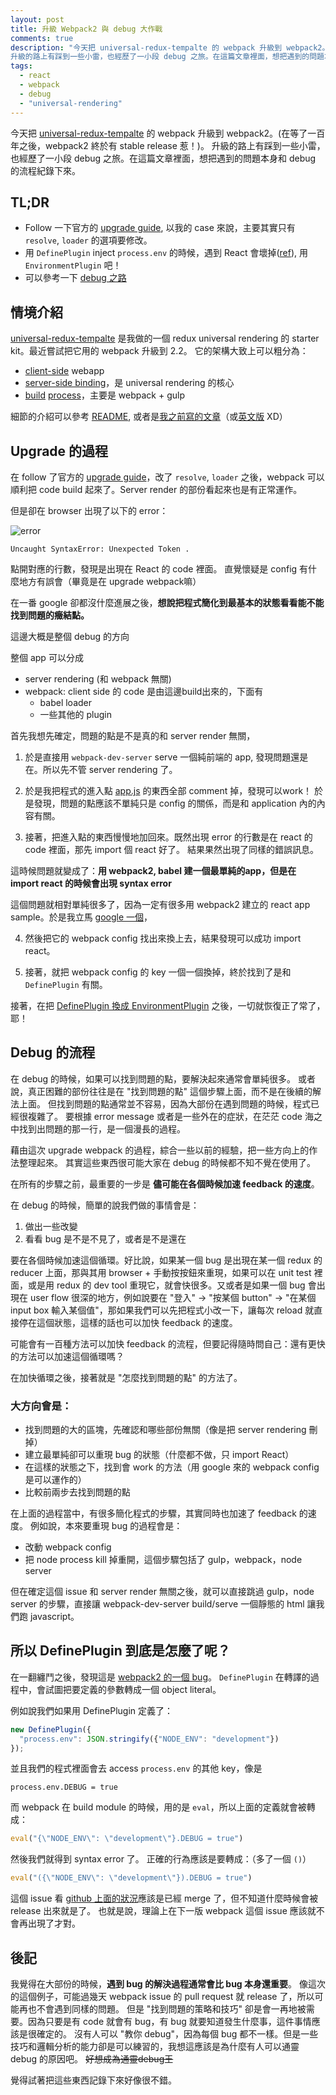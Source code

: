 ```yaml
---
layout: post
title: 升級 Webpack2 與 debug 大作戰
comments: true
description: "今天把 universal-redux-tempalte 的 webpack 升級到 webpack2。(在等了一百年之後，webpack2 終於有 stable release 惹！)。
升級的路上有踩到一些小雷，也經歷了一小段 debug 之旅。在這篇文章裡面，想把遇到的問題本身和 debug 的流程紀錄下來。"
tags:
  - react
  - webpack
  - debug
  - "universal-rendering"
---
```


今天把 [universal-redux-tempalte](https://github.com/mz026/universal-redux-template) 的 webpack 升級到 webpack2。(在等了一百年之後，webpack2 終於有 stable release 惹！)。
升級的路上有踩到一些小雷，也經歷了一小段 debug 之旅。在這篇文章裡面，想把遇到的問題本身和 debug 的流程紀錄下來。

## TL;DR

- Follow 一下官方的 [upgrade guide](https://webpack.js.org/guides/migrating/), 以我的 case 來說，主要其實只有 `resolve`, `loader` 的選項要修改。
- 用 `DefinePlugin` inject `process.env` 的時候，遇到 React 會壞掉([ref](https://github.com/webpack/webpack/issues/4000)), 用 `EnvironmentPlugin` 吧！
- 可以參考一下 [debug 之路](#section-1)

## 情境介紹

[universal-redux-tempalte](https://github.com/mz026/universal-redux-template) 是我做的一個 redux universal rendering 的 starter kit。最近嘗試把它用的 webpack 升級到 2.2。
它的架構大致上可以粗分為：

- [client-side](https://github.com/mz026/universal-redux-template/blob/798db78/app/app.js) webapp
- [server-side binding](https://github.com/mz026/universal-redux-template/blob/798db78/app/server/server.js)，是 universal rendering 的核心
- [build](https://github.com/mz026/universal-redux-template/blob/798db78/webpack.config.js) [process](https://github.com/mz026/universal-redux-template/blob/798db78/gulpfile.js)，主要是 webpack + gulp

細節的介紹可以參考 [README](https://github.com/mz026/universal-redux-template), 或者是[我之前寫的文章](http://mz026.logdown.com/posts/308147-hello-redux-2-3-server-rendering)（或[英文版](https://www.codementor.io/reactjs/tutorial/redux-server-rendering-react-router-universal-web-app) XD）


## Upgrade 的過程

在 follow 了官方的 [upgrade guide](https://webpack.js.org/guides/migrating/)，改了 `resolve`, `loader` 之後，webpack 可以順利把 code build 起來了。Server render 的部份看起來也是有正常運作。

但是卻在 browser 出現了以下的 error：

![error](https://cloud.githubusercontent.com/assets/680900/22277705/a7bd8632-e2f8-11e6-92cb-258cc1a3b8be.png)

```
Uncaught SyntaxError: Unexpected Token .
```

點開對應的行數，發現是出現在 React 的 code 裡面。
直覺懷疑是 config 有什麼地方有誤會（畢竟是在 upgrade webpack嘛）

在一番 google 卻都沒什麼進展之後，**想說把程式簡化到最基本的狀態看看能不能找到問題的癥結點。**

這邊大概是整個 debug 的方向

整個 app 可以分成

- server rendering (和 webpack 無關)
- webpack: client side 的 code 是由這邊build出來的，下面有
  - babel loader
  - 一些其他的 plugin


首先我想先確定，問題的點是不是真的和 server render 無關，

1) 於是直接用 `webpack-dev-server` serve 一個純前端的 app, 發現問題還是在。所以先不管 server rendering 了。

2) 於是我把程式的進入點 [app.js](https://github.com/mz026/universal-redux-template/blob/798db78/app/app.js) 的東西全部 comment 掉，發現可以work！
於是發現，問題的點應該不單純只是 config 的關係，而是和 application 內的內容有關。

3) 接著，把進入點的東西慢慢地加回來。既然出現 error 的行數是在 react 的 code 裡面，那先 import 個 react 好了。
結果果然出現了同樣的錯誤訊息。

這時候問題就變成了：**用 webpack2, babel 建一個最單純的app，但是在 import react 的時候會出現 syntax error**


這個問題就相對單純很多了，因為一定有很多用 webpack2 建立的 react app sample。於是我立馬 [google 一個](https://github.com/ModusCreateOrg/budgeting-sample-app-webpack2)，

4) 然後把它的 webpack config 找出來換上去，結果發現可以成功 import react。

5) 接著，就把 webpack config 的 key 一個一個換掉，終於找到了是和 `DefinePlugin` 有關。

接著，在把 [DefinePlugin 換成 EnvironmentPlugin](https://github.com/mz026/universal-redux-template/commit/214fe5a) 之後，一切就恢復正了常了，耶！

## Debug 的流程

在 debug 的時候，如果可以找到問題的點，要解決起來通常會單純很多。
或者說，真正困難的部份往往是在 "找到問題的點" 這個步驟上面，而不是在後續的解法上面。
但找到問題的點通常並不容易，因為大部份在遇到問題的時候，程式已經很複雜了。
要根據 error message 或者是一些外在的症狀，在茫茫 code 海之中找到出問題的那一行，是一個漫長的過程。

藉由這次 upgrade webpack 的過程，綜合一些以前的經驗，把一些方向上的作法整理起來。
其實這些東西很可能大家在 debug 的時候都不知不覺在使用了。

在所有的步驟之前，最重要的一步是 **儘可能在各個時候加速 feedback 的速度**。

在 debug 的時候，簡單的說我們做的事情會是：

1. 做出一些改變
2. 看看 bug 是不是不見了，或者是不是還在

要在各個時候加速這個循環。好比說，如果某一個 bug 是出現在某一個 redux 的 reducer 上面，那與其用 browser + 手動按按鈕來重現，如果可以在 unit test 裡面，或是用 redux 的 dev tool 重現它，就會快很多。又或者是如果一個 bug 會出現在 user flow 很深的地方，例如說要在 "登入" →  "按某個 button" → "在某個 input box 輸入某個值"，那如果我們可以先把程式小改一下，讓每次 reload 就直接停在這個狀態，這樣的話也可以加快 feedback 的速度。

可能會有一百種方法可以加快 feedback 的流程，但要記得隨時問自己：還有更快的方法可以加速這個循環嗎？

在加快循環之後，接著就是 "怎麼找到問題的點" 的方法了。

### 大方向會是：

- 找到問題的大的區塊，先確認和哪些部份無關（像是把 server rendering 刪掉）
- 建立最單純卻可以重現 bug 的狀態（什麼都不做，只 import React）
- 在這樣的狀態之下，找到會 work 的方法（用 google 來的 webpack config 是可以運作的）
- 比較前兩步去找到問題的點

在上面的過程當中，有很多簡化程式的步驟，其實同時也加速了 feedback 的速度。
例如說，本來要重現 bug 的過程會是：

- 改動 webpack config
- 把 node process kill 掉重開，這個步驟包括了 gulp，webpack，node server

但在確定這個 issue 和 server render 無關之後，就可以直接跳過 gulp，node server 的步驟，直接讓 webpack-dev-server build/serve 一個靜態的 html 讓我們跑 javascript。

## 所以 DefinePlugin 到底是怎麼了呢？

在一翻纏鬥之後，發現這是 [webpack2 的一個 bug](https://github.com/webpack/webpack/issues/4000)。 `DefinePlugin` 在轉譯的過程中，會試圖把要定義的參數轉成一個 object literal。

例如說我們如果用 DefinePlugin 定義了：

```javascript
new DefinePlugin({
  "process.env": JSON.stringify({"NODE_ENV": "development"})
});
```

並且我們的程式裡面會去 access `process.env` 的其他 key，像是

```
process.env.DEBUG = true
```

而 webpack 在 build module 的時候，用的是 `eval`，所以上面的定義就會被轉成：

```javascript
eval("{\"NODE_ENV\": \"development\"}.DEBUG = true")
```

然後我們就得到 syntax error 了。
正確的行為應該是要轉成：（多了一個 `()`）

```javascript
eval("({\"NODE_ENV\": \"development\"}).DEBUG = true")
```

這個 issue 看 [github 上面的狀況](https://github.com/webpack/webpack/pull/4010)應該是已經 merge 了，但不知道什麼時候會被 release 出來就是了。
也就是說，理論上在下一版 webpack 這個 issue 應該就不會再出現了才對。


## 後記

我覺得在大部份的時候，**遇到 bug 的解決過程通常會比 bug 本身還重要**。
像這次的這個例子，可能過幾天 webpack issue 的 pull request 就 release 了，所以可能再也不會遇到同樣的問題。
但是 "找到問題的策略和技巧" 卻是會一再地被需要。因為只要是有 code 就會有 bug，有 bug 就要知道發生什麼事，這件事情應該是很確定的。
沒有人可以 "教你 debug"，因為每個 bug 都不一樣。但是一些技巧和邏輯分析的能力卻是可以練習的，我想這應該是為什麼有人可以通靈 debug 的原因吧。
~~好想成為通靈debug王~~

覺得試著把這些東西記錄下來好像很不錯。
